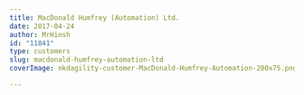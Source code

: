 ```yaml
---
title: MacDonald Humfrey (Automation) Ltd.
date: 2017-04-24
author: MrHinsh
id: "11841"
type: customers
slug: macdonald-humfrey-automation-ltd
coverImage: nkdagility-customer-MacDonald-Humfrey-Automation-200x75.png

---
```







